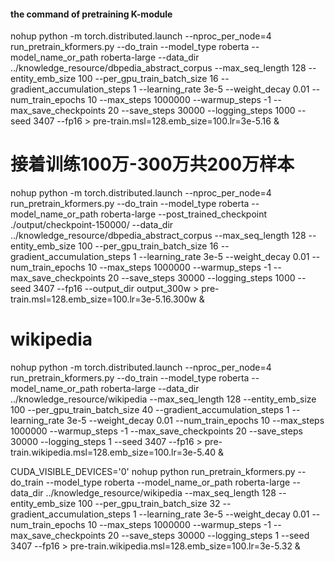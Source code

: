 #### the command of pretraining K-module


nohup python -m torch.distributed.launch   --nproc_per_node=4    run_pretrain_kformers.py   --do_train  --model_type roberta  --model_name_or_path  roberta-large  --data_dir  ../knowledge_resource/dbpedia_abstract_corpus  --max_seq_length 128   --entity_emb_size 100  --per_gpu_train_batch_size 16  --gradient_accumulation_steps 1  --learning_rate 3e-5  --weight_decay 0.01  --num_train_epochs 10  --max_steps 1000000  --warmup_steps -1  --max_save_checkpoints 20  --save_steps 30000  --logging_steps  1000  --seed  3407  --fp16  > pre-train.msl=128.emb_size=100.lr=3e-5.16 &


# 接着训练100万-300万共200万样本
nohup python -m torch.distributed.launch   --nproc_per_node=4    run_pretrain_kformers.py   --do_train  --model_type roberta  --model_name_or_path  roberta-large  --post_trained_checkpoint  ./output/checkpoint-150000/   --data_dir  ../knowledge_resource/dbpedia_abstract_corpus  --max_seq_length 128   --entity_emb_size 100  --per_gpu_train_batch_size 16  --gradient_accumulation_steps 1  --learning_rate 3e-5  --weight_decay 0.01  --num_train_epochs 10  --max_steps 1000000  --warmup_steps -1  --max_save_checkpoints 20  --save_steps 30000  --logging_steps  1000  --seed  3407  --fp16  --output_dir output_300w  > pre-train.msl=128.emb_size=100.lr=3e-5.16.300w &

# wikipedia
nohup python -m torch.distributed.launch   --nproc_per_node=4    run_pretrain_kformers.py   --do_train  --model_type roberta  --model_name_or_path  roberta-large  --data_dir  ../knowledge_resource/wikipedia   --max_seq_length 128   --entity_emb_size 100  --per_gpu_train_batch_size 40  --gradient_accumulation_steps 1  --learning_rate 3e-5  --weight_decay 0.01  --num_train_epochs 10  --max_steps 1000000  --warmup_steps -1  --max_save_checkpoints 20  --save_steps 30000  --logging_steps  1  --seed  3407  --fp16  > pre-train.wikipedia.msl=128.emb_size=100.lr=3e-5.40 &


 CUDA_VISIBLE_DEVICES='0' nohup  python run_pretrain_kformers.py   --do_train  --model_type roberta  --model_name_or_path  roberta-large  --data_dir  ../knowledge_resource/wikipedia   --max_seq_length 128   --entity_emb_size 100  --per_gpu_train_batch_size 32  --gradient_accumulation_steps 1  --learning_rate 3e-5  --weight_decay 0.01  --num_train_epochs 10  --max_steps 1000000  --warmup_steps -1  --max_save_checkpoints 20  --save_steps 30000  --logging_steps  1  --seed  3407  --fp16  > pre-train.wikipedia.msl=128.emb_size=100.lr=3e-5.32 &